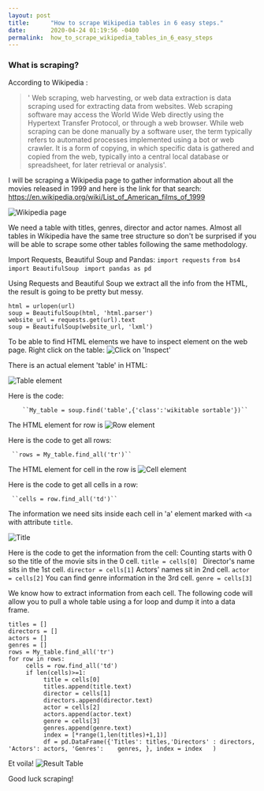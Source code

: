 ```yaml
---
layout: post
title:      "How to scrape Wikipedia tables in 6 easy steps."
date:       2020-04-24 01:19:56 -0400
permalink:  how_to_scrape_wikipedia_tables_in_6_easy_steps
---
```


### What is scraping?

According to Wikipedia : 
>' Web scraping, web harvesting, or web data extraction is data scraping used for extracting data from websites. Web scraping software may access the World Wide Web directly using the Hypertext Transfer Protocol, or through a web browser. While web scraping can be done manually by a software user, the term typically refers to automated processes implemented using a bot or web crawler. It is a form of copying, in which specific data is gathered and copied from the web, typically into a central local database or spreadsheet, for later retrieval or analysis'.

 I will be scraping a Wikipedia page to gather information about all the movies released in 1999 and here is the link for that search: https://en.wikipedia.org/wiki/List_of_American_films_of_1999
 
 ![Wikipedia page](https://i.imgur.com/pdJKaGb.png)
 
 We need a table with titles, genres, director and actor names. Almost all tables in Wikipedia have the same tree structure so don't be surprised if you will be able to scrape some other tables following the same methodology.
 
 Import Requests, Beautiful Soup and Pandas:
    `import requests`
    `from bs4 import BeautifulSoup`
    ` import pandas as pd`

Using Requests and Beautiful Soup we extract all the info from the HTML, the result is going to be pretty but messy.
```
html = urlopen(url) 
soup = BeautifulSoup(html, 'html.parser')
website_url = requests.get(url).text
soup = BeautifulSoup(website_url, 'lxml')
```
To be able to find HTML elements we have to inspect element on the web page. 
Right click on the table:
 ![Click on 'Inspect'](https://i.imgur.com/zd17VGk.png)
 
There is an actual element 'table' in HTML:
 
 ![Table element](https://i.imgur.com/MgcFC6v.png)
 
Here is the code:
    
		``My_table = soup.find('table',{'class':'wikitable sortable'})``
 
 The HTML element for row is <tr>
 ![Row element](https://i.imgur.com/FTyrBdY.png)
 
 Here is the code to get all rows:
   
	 ``rows = My_table.find_all('tr')``

The HTML element for cell in the row is <td>
 ![Cell element]([https://i.imgur.com/ZkD1s9a.png)
 
 Here is the code to get all cells in a row:
   
	 ``cells = row.find_all('td')``
 
 The information we need sits inside each cell in 'a' element marked with `<a ` with attribute `title`.

![Title](https://i.imgur.com/bWuirSs.png)

Here is the code to get the information from the cell:
Counting starts with 0 so the title of the movie sits in the 0 cell.
```title = cells[0] ```
Director's name sits in the 1st cell.
```director = cells[1]```
Actors' names sit in 2nd cell.
```actor = cells[2]```
You can find genre information in the 3rd cell.
```genre = cells[3]```

We know how to extract information from each cell. The following code will allow you to pull a whole table using a for loop and dump it into a data frame.
```
titles = []
directors = []
actors = []
genres = []
rows = My_table.find_all('tr')
for row in rows:
     cells = row.find_all('td')
     if len(cells)>=1:
          title = cells[0]
          titles.append(title.text)
          director = cells[1]
          directors.append(director.text)
          actor = cells[2]
          actors.append(actor.text)
          genre = cells[3]
          genres.append(genre.text)
          index = [*range(1,len(titles)+1,1)]
          df = pd.DataFrame({'Titles': titles,'Directors' : directors, 'Actors': actors, 'Genres':    genres, }, index = index   )
```

Et voila!
![Result Table](https://i.imgur.com/kp749uh.png)

Good luck scraping!
 





